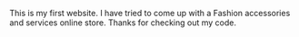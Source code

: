 This is my first website. I have tried to come up with a Fashion accessories and services online store. Thanks for checking out my code. 
